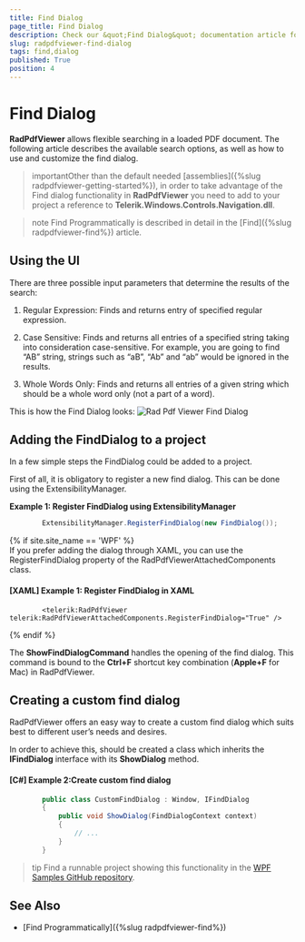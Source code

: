 ```yaml
---
title: Find Dialog
page_title: Find Dialog
description: Check our &quot;Find Dialog&quot; documentation article for the RadPdfViewer {{ site.framework_name }} control.
slug: radpdfviewer-find-dialog
tags: find,dialog
published: True
position: 4
---
```


# Find Dialog


__RadPdfViewer__ allows flexible searching in a loaded PDF document. The following article describes the available search options, as well as how to use and customize the find dialog.
      

>importantOther than the default needed [assemblies]({%slug radpdfviewer-getting-started%}), in order to take advantage of the Find dialog functionality in __RadPdfViewer__ you need to add to your project a reference to __Telerik.Windows.Controls.Navigation.dll__.

>note Find Programmatically is described in detail in the [Find]({%slug radpdfviewer-find%}) article.
        

## Using the UI

There are three possible input parameters that determine the results of the search:
        

1. Regular Expression: Finds and returns entry of specified regular expression.
            

1. Case Sensitive: Finds and returns all entries of a specified string taking into consideration case-sensitive. For example, you are going to find “AB” string, strings such as “aB”, “Ab” and “ab” would be ignored in the results.
            

1. Whole Words Only: Finds and returns all entries of a given string which should be a whole word only (not a part of a word).
            

This is how the Find Dialog looks:
![Rad Pdf Viewer Find Dialog](images/RadPdfViewer_Find_Dialog.png)

## Adding the FindDialog to a project

In a few simple steps the FindDialog could be added to a project.


First of all, it is obligatory to register a new find dialog. This can be done using the ExtensibilityManager.
        

__Example 1:  Register FindDialog using ExtensibilityManager__

```C#
		ExtensibilityManager.RegisterFindDialog(new FindDialog());
```


{% if site.site_name == 'WPF' %}        
If you prefer adding the dialog through XAML, you can use the RegisterFindDialog property of the RadPdfViewerAttachedComponents class.

#### [XAML] Example 1: Register FindDialog in XAML 

```XAML
		<telerik:RadPdfViewer telerik:RadPdfViewerAttachedComponents.RegisterFindDialog="True" />

```

{% endif %}


The __ShowFindDialogCommand__ handles the opening of the find dialog. This command is bound to the __Ctrl+F__ shortcut key combination (__Apple+F__ for Mac) in RadPdfViewer.
        

## Creating a custom find dialog

RadPdfViewer offers an easy way to create a custom find dialog which suits best to different user’s needs and desires.


In order to achieve this, should be created a class which inherits the __IFindDialog__ interface with its __ShowDialog__ method.
        

#### [C#] Example 2:Create custom find dialog

```C#
	    public class CustomFindDialog : Window, IFindDialog
	    {
	        public void ShowDialog(FindDialogContext context)
	        {
	            // ...
	        }
	    }
```

>tip Find a runnable project showing this functionality in the [WPF Samples GitHub repository](https://github.com/telerik/xaml-sdk/tree/master/PdfViewer/CustomFindDialog).

## See Also

 * [Find Programmatically]({%slug radpdfviewer-find%})
          
